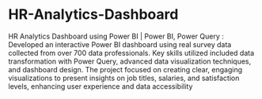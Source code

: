 # HR-Analytics-Dashboard
HR Analytics Dashboard using Power BI | Power BI, Power Query :
Developed an interactive Power BI dashboard using real survey data collected from over 700 data professionals. Key
skills utilized included data transformation with Power Query, advanced data visualization techniques, and dashboard
design. The project focused on creating clear, engaging visualizations to present insights on job titles, salaries, and
satisfaction levels, enhancing user experience and data accessibility
